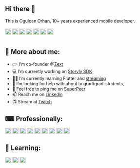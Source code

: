 ## Hi there 👋

This is Ogulcan Orhan, 10+ years experienced mobile developer.
<br /><br />
<a href="https://linkedin.com/in/ogulcanorhan" target="_blank">
  <img align="left" alt="Linkedin" width="20px" src="https://cdn.jsdelivr.net/npm/simple-icons@3.12.2/icons/linkedin.svg" />
</a>
<a href="https://medium.com/@ogulcan" target="_blank">
  <img align="left" alt="Medium" width="20px" src="https://cdn.jsdelivr.net/npm/simple-icons@3.12.2/icons/medium.svg" />
</a>
<a href="https://ogulcanorhan.com" target="_blank">
  <img align="left" alt="Medium" width="20px" src="https://cdn.jsdelivr.net/npm/simple-icons@3.12.2/icons/wordpress.svg" />
</a>
<a href="https://twitter.com/in/ogulcanor" target="_blank">
  <img align="left" alt="Twitter" width="20px" src="https://cdn.jsdelivr.net/npm/simple-icons@3.12.2/icons/twitter.svg" />
</a>
<a href="https://twitch.com/ogulcanorhan" target="_blank">
  <img align="left" alt="Twitch" width="20px" src="https://cdn.jsdelivr.net/npm/simple-icons@3.12.2/icons/twitch.svg" />
</a>
<a href="https://superpeer.com/ogulcanor" target="_blank">
  <img align="left" alt="SuperPeer (bilingual)" width="20px" src="https://cdn.jsdelivr.net/npm/simple-icons@3.12.2/icons/zoom.svg" />
</a>
<a href="#" target="_blank">
  <img align="left" alt="@ogulcanorhan" width="20px" src="https://cdn.jsdelivr.net/npm/simple-icons@3.12.2/icons/clubhouse.svg" />
</a>
<br />
<br />
## 🧐  More about me:

- 👉 I'm co-founder @[Zext](https://www.linkedin.com/company/zext/) 
- 💻 I’m currently working on [Storyly SDK](https://github.com/Netvent/storyly-mobile)
- 👨‍💻 I’m currently learning Flutter and [streaming](https://twitch.tv/ogulcanorhan)
- 🤔 I’m looking for help with about to grad/grad-students, 
- 💬 Feel free to ping me on [SuperPeer](https://superpeer.com/ogulcanor)
- 📫 Reach me on [Linkedin](https://linkedin.com/in/ogulcanorhan)
- 📺 Stream at [Twitch](https://twitch.tv/ogulcanorhan)


## ⌨  Professionally:  
<code><img height="20" src="https://cdn.jsdelivr.net/npm/simple-icons@3.12.2/icons/swift.svg"></code>
<code><img height="20" src="https://cdn.jsdelivr.net/npm/simple-icons@3.12.2/icons/kotlin.svg"></code>
<code><img height="20" src="https://cdn.jsdelivr.net/npm/simple-icons@3.12.2/icons/java.svg"></code>
<code><img height="20" src="https://cdn.jsdelivr.net/npm/simple-icons@3.12.2/icons/objectivec.svg"></code>
<code><img height="20" src="https://cdn.jsdelivr.net/npm/simple-icons@3.12.2/icons/javascript.svg"></code>
<code><img height="20" src="https://cdn.jsdelivr.net/npm/simple-icons@3.12.2/icons/php.svg"></code>
<code><img height="20" src="https://cdn.jsdelivr.net/npm/simple-icons@3.12.2/icons/mysql.svg"></code>
<code><img height="20" src="https://cdn.jsdelivr.net/npm/simple-icons@3.12.2/icons/wordpress.svg"></code>
<code><img height="20" src="https://cdn.jsdelivr.net/npm/simple-icons@3.12.2/icons/git.svg"></code>

## 👶  Learning:
<code><img height="20" src="https://cdn.jsdelivr.net/npm/simple-icons@3.12.2/icons/flutter.svg"></code>
<code><img height="20" src="https://cdn.jsdelivr.net/npm/simple-icons@3.12.2/icons/node-dot-js.svg"></code>
<code><img height="20" src="https://cdn.jsdelivr.net/npm/simple-icons@3.12.2/icons/vue-dot-js.svg"></code>


